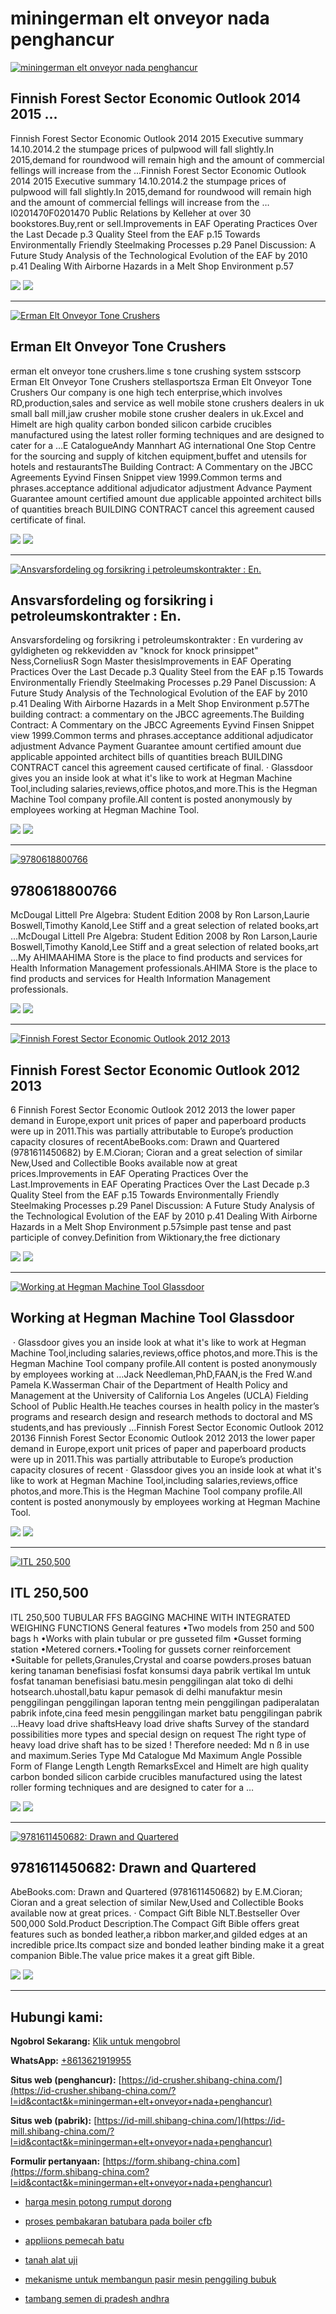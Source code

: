 # miningerman elt onveyor nada penghancur

<a href="https://swt.shibang-china.com/?l=id&img&k=miningerman+elt+onveyor+nada+penghancur" target="_blank">![miningerman elt onveyor nada penghancur](http://static.shibang-china.com/all-800x300/1399.jpg)</a>

## Finnish Forest Sector Economic Outlook 2014 2015 …
Finnish Forest Sector Economic Outlook 2014 2015 Executive summary 14.10.2014.2 the stumpage prices of pulpwood will fall slightly.In 2015,demand for roundwood will remain high and the amount of commercial fellings will increase from the …Finnish Forest Sector Economic Outlook 2014 2015 Executive summary 14.10.2014.2 the stumpage prices of pulpwood will fall slightly.In 2015,demand for roundwood will remain high and the amount of commercial fellings will increase from the …I0201470F0201470 Public Relations by Kelleher at over 30 bookstores.Buy,rent or sell.Improvements in EAF Operating Practices Over the Last Decade p.3 Quality Steel from the EAF p.15 Towards Environmentally Friendly Steelmaking Processes p.29 Panel Discussion: A Future Study Analysis of the Technological Evolution of the EAF by 2010 p.41 Dealing With Airborne Hazards in a Melt Shop Environment p.57


<a href="https://whatsapp.shibangsoft.com/WhatsApp.php" target="_blank" title="WhatsApp">![](http://static.shibang-china.com/icon/whatsapp.png)</a> <a href="https://swt.shibang-china.com/?l=id&icon&k=miningerman+elt+onveyor+nada+penghancur" target="_blank">![](http://static.shibang-china.com/icon/chat-id.png)</a>

---

<a href="https://swt.shibang-china.com/?l=id&img&k=miningerman+elt+onveyor+nada+penghancur" target="_blank">![Erman Elt Onveyor Tone Crushers](http://static.shibang-china.com/all-800x300/1097.jpg)</a>

## Erman Elt Onveyor Tone Crushers
erman elt onveyor tone crushers.lime s tone crushing system sstscorp Erman Elt Onveyor Tone Crushers stellasportsza Erman Elt Onveyor Tone Crushers Our company is one high tech enterprise,which involves RD,production,sales and service as well mobile stone crushers dealers in uk small ball mill,jaw crusher mobile stone crusher dealers in uk.Excel and Himelt are high quality carbon bonded silicon carbide crucibles manufactured using the latest roller forming techniques and are designed to cater for a …E CatalogueAndy Mannhart AG international One Stop Centre for the sourcing and supply of kitchen equipment,buffet and utensils for hotels and restaurantsThe Building Contract: A Commentary on the JBCC Agreements Eyvind Finsen Snippet view 1999.Common terms and phrases.acceptance additional adjudicator adjustment Advance Payment Guarantee amount certified amount due applicable appointed architect bills of quantities breach BUILDING CONTRACT cancel this agreement caused certificate of final.


<a href="https://whatsapp.shibangsoft.com/WhatsApp.php" target="_blank" title="WhatsApp">![](http://static.shibang-china.com/icon/whatsapp.png)</a> <a href="https://swt.shibang-china.com/?l=id&icon&k=miningerman+elt+onveyor+nada+penghancur" target="_blank">![](http://static.shibang-china.com/icon/chat-id.png)</a>

---

<a href="https://swt.shibang-china.com/?l=id&img&k=miningerman+elt+onveyor+nada+penghancur" target="_blank">![Ansvarsfordeling og forsikring i petroleumskontrakter : En.](http://static.shibang-china.com/all-800x300/701.jpg)</a>

## Ansvarsfordeling og forsikring i petroleumskontrakter : En.
Ansvarsfordeling og forsikring i petroleumskontrakter : En vurdering av gyldigheten og rekkevidden av &quot;knock for knock prinsippet&quot; Ness,CorneliusR Sogn Master thesisImprovements in EAF Operating Practices Over the Last Decade p.3 Quality Steel from the EAF p.15 Towards Environmentally Friendly Steelmaking Processes p.29 Panel Discussion: A Future Study Analysis of the Technological Evolution of the EAF by 2010 p.41 Dealing With Airborne Hazards in a Melt Shop Environment p.57The building contract: a commentary on the JBCC agreements.The Building Contract: A Commentary on the JBCC Agreements Eyvind Finsen Snippet view 1999.Common terms and phrases.acceptance additional adjudicator adjustment Advance Payment Guarantee amount certified amount due applicable appointed architect bills of quantities breach BUILDING CONTRACT cancel this agreement caused certificate of final.&nbsp;&#0183;&#32;Glassdoor gives you an inside look at what it's like to work at Hegman Machine Tool,including salaries,reviews,office photos,and more.This is the Hegman Machine Tool company profile.All content is posted anonymously by employees working at Hegman Machine Tool.


<a href="https://whatsapp.shibangsoft.com/WhatsApp.php" target="_blank" title="WhatsApp">![](http://static.shibang-china.com/icon/whatsapp.png)</a> <a href="https://swt.shibang-china.com/?l=id&icon&k=miningerman+elt+onveyor+nada+penghancur" target="_blank">![](http://static.shibang-china.com/icon/chat-id.png)</a>

---

<a href="https://swt.shibang-china.com/?l=id&img&k=miningerman+elt+onveyor+nada+penghancur" target="_blank">![9780618800766](http://static.shibang-china.com/all-800x300/531.jpg)</a>

## 9780618800766
McDougal Littell Pre Algebra: Student Edition 2008 by Ron Larson,Laurie Boswell,Timothy Kanold,Lee Stiff and a great selection of related books,art …McDougal Littell Pre Algebra: Student Edition 2008 by Ron Larson,Laurie Boswell,Timothy Kanold,Lee Stiff and a great selection of related books,art …My AHIMAAHIMA Store is the place to find products and services for Health Information Management professionals.AHIMA Store is the place to find products and services for Health Information Management professionals.


<a href="https://whatsapp.shibangsoft.com/WhatsApp.php" target="_blank" title="WhatsApp">![](http://static.shibang-china.com/icon/whatsapp.png)</a> <a href="https://swt.shibang-china.com/?l=id&icon&k=miningerman+elt+onveyor+nada+penghancur" target="_blank">![](http://static.shibang-china.com/icon/chat-id.png)</a>

---

<a href="https://swt.shibang-china.com/?l=id&img&k=miningerman+elt+onveyor+nada+penghancur" target="_blank">![Finnish Forest Sector Economic Outlook 2012 2013](http://static.shibang-china.com/all-800x300/187.jpg)</a>

## Finnish Forest Sector Economic Outlook 2012 2013
6 Finnish Forest Sector Economic Outlook 2012 2013 the lower paper demand in Europe,export unit prices of paper and paperboard products were up in 2011.This was partially attributable to Europe’s production capacity closures of recentAbeBooks.com: Drawn and Quartered (9781611450682) by E.M.Cioran; Cioran and a great selection of similar New,Used and Collectible Books available now at great prices.Improvements in EAF Operating Practices Over the Last.Improvements in EAF Operating Practices Over the Last Decade p.3 Quality Steel from the EAF p.15 Towards Environmentally Friendly Steelmaking Processes p.29 Panel Discussion: A Future Study Analysis of the Technological Evolution of the EAF by 2010 p.41 Dealing With Airborne Hazards in a Melt Shop Environment p.57simple past tense and past participle of convey.Definition from Wiktionary,the free dictionary


<a href="https://whatsapp.shibangsoft.com/WhatsApp.php" target="_blank" title="WhatsApp">![](http://static.shibang-china.com/icon/whatsapp.png)</a> <a href="https://swt.shibang-china.com/?l=id&icon&k=miningerman+elt+onveyor+nada+penghancur" target="_blank">![](http://static.shibang-china.com/icon/chat-id.png)</a>

---

<a href="https://swt.shibang-china.com/?l=id&img&k=miningerman+elt+onveyor+nada+penghancur" target="_blank">![Working at Hegman Machine Tool Glassdoor](http://static.shibang-china.com/all-800x300/618.jpg)</a>

## Working at Hegman Machine Tool Glassdoor
&nbsp;&#0183;&#32;Glassdoor gives you an inside look at what it's like to work at Hegman Machine Tool,including salaries,reviews,office photos,and more.This is the Hegman Machine Tool company profile.All content is posted anonymously by employees working at …Jack Needleman,PhD,FAAN,is the Fred W.and Pamela K.Wasserman Chair of the Department of Health Policy and Management at the University of California Los Angeles (UCLA) Fielding School of Public Health.He teaches courses in health policy in the master’s programs and research design and research methods to doctoral and MS students,and has previously …Finnish Forest Sector Economic Outlook 2012 20136 Finnish Forest Sector Economic Outlook 2012 2013 the lower paper demand in Europe,export unit prices of paper and paperboard products were up in 2011.This was partially attributable to Europe’s production capacity closures of recent&nbsp;&#0183;&#32;Glassdoor gives you an inside look at what it's like to work at Hegman Machine Tool,including salaries,reviews,office photos,and more.This is the Hegman Machine Tool company profile.All content is posted anonymously by employees working at Hegman Machine Tool.


<a href="https://whatsapp.shibangsoft.com/WhatsApp.php" target="_blank" title="WhatsApp">![](http://static.shibang-china.com/icon/whatsapp.png)</a> <a href="https://swt.shibang-china.com/?l=id&icon&k=miningerman+elt+onveyor+nada+penghancur" target="_blank">![](http://static.shibang-china.com/icon/chat-id.png)</a>

---

<a href="https://swt.shibang-china.com/?l=id&img&k=miningerman+elt+onveyor+nada+penghancur" target="_blank">![ITL 250,500](http://static.shibang-china.com/all-800x300/1486.jpg)</a>

## ITL 250,500
ITL 250,500 TUBULAR FFS BAGGING MACHINE WITH INTEGRATED WEIGHING FUNCTIONS General features •Two models from 250 and 500 bags h •Works with plain tubular or pre gusseted film •Gusset forming station •Metered corners.•Tooling for gussets corner reinforcement •Suitable for pellets,Granules,Crystal and coarse powders.proses batuan kering tanaman benefisiasi fosfat konsumsi daya pabrik vertikal lm untuk fosfat tanaman benefisiasi batu.mesin penggilingan alat toko di delhi hotsearch.uhostall,batu kapur pemasok di delhi manufaktur mesin penggilingan penggilingan laporan tentng mein penggilingan padiperalatan pabrik infote,cina feed mesin penggilingan market batu penggilingan pabrik …Heavy load drive shaftsHeavy load drive shafts Survey of the standard possibilities more types and special design on request The right type of heavy load drive shaft has to be sized ! Therefore needed: Md n &#223; in use and maximum.Series Type Md Catalogue Md Maximum Angle Possible Form of Flange Length Length RemarksExcel and Himelt are high quality carbon bonded silicon carbide crucibles manufactured using the latest roller forming techniques and are designed to cater for a …


<a href="https://whatsapp.shibangsoft.com/WhatsApp.php" target="_blank" title="WhatsApp">![](http://static.shibang-china.com/icon/whatsapp.png)</a> <a href="https://swt.shibang-china.com/?l=id&icon&k=miningerman+elt+onveyor+nada+penghancur" target="_blank">![](http://static.shibang-china.com/icon/chat-id.png)</a>

---

<a href="https://swt.shibang-china.com/?l=id&img&k=miningerman+elt+onveyor+nada+penghancur" target="_blank">![9781611450682: Drawn and Quartered](http://static.shibang-china.com/all-800x300/919.jpg)</a>

## 9781611450682: Drawn and Quartered
AbeBooks.com: Drawn and Quartered (9781611450682) by E.M.Cioran; Cioran and a great selection of similar New,Used and Collectible Books available now at great prices.&nbsp;&#0183;&#32;Compact Gift Bible NLT.Bestseller Over 500,000 Sold.Product Description.The Compact Gift Bible offers great features such as bonded leather,a ribbon marker,and gilded edges at an incredible price.Its compact size and bonded leather binding make it a great companion Bible.The value price makes it a great gift Bible.

<a href="https://whatsapp.shibangsoft.com/WhatsApp.php" target="_blank" title="WhatsApp">![](http://static.shibang-china.com/icon/whatsapp.png)</a> <a href="https://swt.shibang-china.com/?l=id&icon&k=miningerman+elt+onveyor+nada+penghancur" target="_blank">![](http://static.shibang-china.com/icon/chat-id.png)</a>

---
## Hubungi kami:

**Ngobrol Sekarang:** [Klik untuk mengobrol](https://swt.shibang-china.com?l=id&contact&k=miningerman+elt+onveyor+nada+penghancur)

**WhatsApp:**  [+8613621919955](https://whatsapp.shibangsoft.com/WhatsApp.php)

**Situs web (penghancur):** [https://id-crusher.shibang-china.com/](https://id-crusher.shibang-china.com/?l=id&contact&k=miningerman+elt+onveyor+nada+penghancur)

**Situs web (pabrik):** [https://id-mill.shibang-china.com/](https://id-mill.shibang-china.com/?l=id&contact&k=miningerman+elt+onveyor+nada+penghancur)

**Formulir pertanyaan:** [https://form.shibang-china.com](https://form.shibang-china.com?l=id&contact&k=miningerman+elt+onveyor+nada+penghancur)

* [harga mesin potong rumput dorong](../42/harga%20mesin%20potong%20rumput%20dorong.md)

* [proses pembakaran batubara pada boiler cfb](../47/proses%20pembakaran%20batubara%20pada%20boiler%20cfb.md)

* [appliions pemecah batu](../49/appliions%20pemecah%20batu.md)

* [tanah alat uji](../41/tanah%20alat%20uji.md)

* [mekanisme untuk membangun pasir mesin penggiling bubuk](../47/mekanisme%20untuk%20membangun%20pasir%20mesin%20penggiling%20bubuk.md)

* [tambang semen di pradesh andhra](../43/tambang%20semen%20di%20pradesh%20andhra.md)